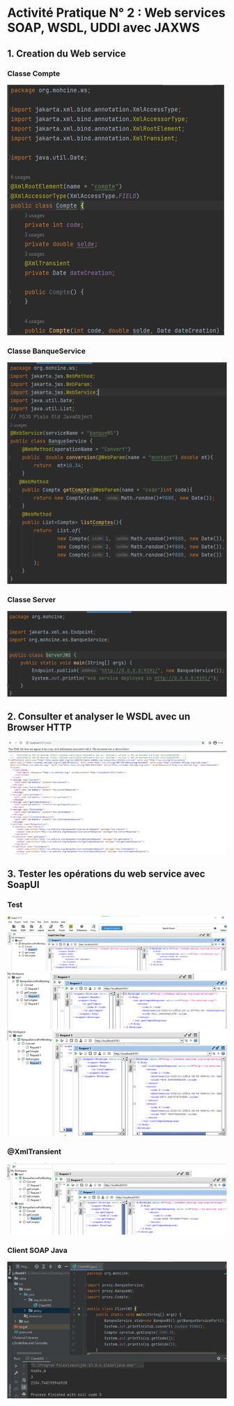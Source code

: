<h1>Activité Pratique N° 2 : Web services SOAP, WSDL, UDDI avec JAXWS</h1>
<h2>1. Creation du Web service</h2>
<h3>Classe Compte</h3>
<img src="/images/compte.png">
<h3>Classe BanqueService</h3>
<img src="/images/BanqueService.png">
<h3>Classe Server</h3>
<img src="/images/serverJWS.png">
<h2>2. Consulter et analyser le WSDL avec un Browser HTTP</h2>
<img src="images/consulterHTTP.png">
<h2>3. Tester les opérations du web service avec SoapUI</h2>
<h3>Test</h3>
<img src="images/testSOAP1.png">
<img src="images/testSOAP2.png">
<img src="images/testSOAP3.png">
<h3>@XmlTransient</h3>
<img src="/images/testSOAP4.png">
<h3>Client SOAP Java</h3>
<img src="/images/testClient.png">


